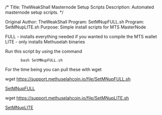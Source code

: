 /*
Title: TheWeakShall Masternode Setup Scripts
Description: Automated masternode setup scripts.
*/


Original Author: TheWeakShall
Program: SetMNupFULL.sh
Program: SetMNupLITE.sh
Purpose: Simple install scripts for MTS MasterNode

<Flavors>
  FULL - installs everything needed if you wanted to compile the MTS wallet
  LITE - only installs Methuselah binaries 

   Run this script by using the command

           bash SetMNupFULL.sh


For the time being you can pull these with wget
  
wget https://support.methuselahcoin.io/file/SetMNupFULL.sh

[SetMNupFULL](https://support.methuselahcoin.io/file/SetMNupFULL.sh)

wget https://support.methuselahcoin.io/file/SetMNupLITE.sh

[SetMNupLITE](https://support.methuselahcoin.io/file/SetMNupLITE.sh)
